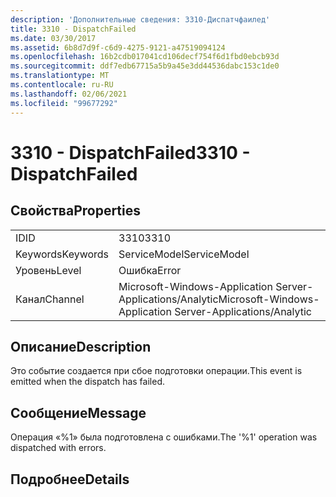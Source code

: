 ```yaml
---
description: 'Дополнительные сведения: 3310-Диспатчфаилед'
title: 3310 - DispatchFailed
ms.date: 03/30/2017
ms.assetid: 6b8d7d9f-c6d9-4275-9121-a47519094124
ms.openlocfilehash: 16b2cdb017041cd106decf754f6d1fbd0ebcb93d
ms.sourcegitcommit: ddf7edb67715a5b9a45e3dd44536dabc153c1de0
ms.translationtype: MT
ms.contentlocale: ru-RU
ms.lasthandoff: 02/06/2021
ms.locfileid: "99677292"
---
```

# <a name="3310---dispatchfailed"></a><span data-ttu-id="297a3-103">3310 - DispatchFailed</span><span class="sxs-lookup"><span data-stu-id="297a3-103">3310 - DispatchFailed</span></span>

## <a name="properties"></a><span data-ttu-id="297a3-104">Свойства</span><span class="sxs-lookup"><span data-stu-id="297a3-104">Properties</span></span>  
  
|||  
|-|-|  
|<span data-ttu-id="297a3-105">ID</span><span class="sxs-lookup"><span data-stu-id="297a3-105">ID</span></span>|<span data-ttu-id="297a3-106">3310</span><span class="sxs-lookup"><span data-stu-id="297a3-106">3310</span></span>|  
|<span data-ttu-id="297a3-107">Keywords</span><span class="sxs-lookup"><span data-stu-id="297a3-107">Keywords</span></span>|<span data-ttu-id="297a3-108">ServiceModel</span><span class="sxs-lookup"><span data-stu-id="297a3-108">ServiceModel</span></span>|  
|<span data-ttu-id="297a3-109">Уровень</span><span class="sxs-lookup"><span data-stu-id="297a3-109">Level</span></span>|<span data-ttu-id="297a3-110">Ошибка</span><span class="sxs-lookup"><span data-stu-id="297a3-110">Error</span></span>|  
|<span data-ttu-id="297a3-111">Канал</span><span class="sxs-lookup"><span data-stu-id="297a3-111">Channel</span></span>|<span data-ttu-id="297a3-112">Microsoft-Windows-Application Server-Applications/Analytic</span><span class="sxs-lookup"><span data-stu-id="297a3-112">Microsoft-Windows-Application Server-Applications/Analytic</span></span>|  
  
## <a name="description"></a><span data-ttu-id="297a3-113">Описание</span><span class="sxs-lookup"><span data-stu-id="297a3-113">Description</span></span>  

 <span data-ttu-id="297a3-114">Это событие создается при сбое подготовки операции.</span><span class="sxs-lookup"><span data-stu-id="297a3-114">This event is emitted when the dispatch has failed.</span></span>  
  
## <a name="message"></a><span data-ttu-id="297a3-115">Сообщение</span><span class="sxs-lookup"><span data-stu-id="297a3-115">Message</span></span>  

 <span data-ttu-id="297a3-116">Операция «%1» была подготовлена с ошибками.</span><span class="sxs-lookup"><span data-stu-id="297a3-116">The '%1' operation was dispatched with errors.</span></span>  
  
## <a name="details"></a><span data-ttu-id="297a3-117">Подробнее</span><span class="sxs-lookup"><span data-stu-id="297a3-117">Details</span></span>
